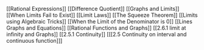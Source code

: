 

[[Rational Expressions]] 
[[Difference Quotient]]
[[Graphs and Limits]]
[[When Limits Fail to Exist]]
[[Limit Laws]]
[[The Squeeze Theorem]]
[[Limits using Algebraic Tricks]]
[[When the Limit of the Denominator is 0]]
[[Lines Graphs and Equations]]
[[Rational Functions and Graphs]]
[[2.6.1 limit at infinity and Graphs]]
[[2.5.1 Continuity]]
[[[2.5 Continuity on interval and continuous function]]]